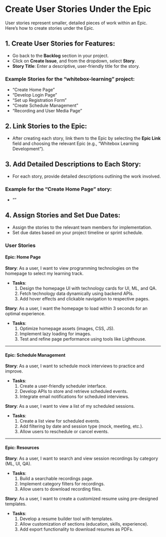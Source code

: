 #  Create User Stories Under the Epic

User stories represent smaller, detailed pieces of work within an Epic. Here’s how to create stories under the Epic.

## 1. Create User Stories for Features:
- Go back to the **Backlog** section in your project.
- Click on **Create Issue**, and from the dropdown, select **Story**.
- **Story Title**: Enter a descriptive, user-friendly title for the story.

### Example Stories for the “whitebox-learning” project:
- “Create Home Page”
- “Develop Login Page”
- “Set up Registration Form”
- “Create Schedule Management”
- “Recording and User Media Page”

## 2. Link Stories to the Epic:
- After creating each story, link them to the Epic by selecting the **Epic Link** field and choosing the relevant Epic (e.g., “Whitebox Learning Development”).

## 3. Add Detailed Descriptions to Each Story:
- For each story, provide detailed descriptions outlining the work involved.

### Example for the “Create Home Page” story:
- “”

## 4. Assign Stories and Set Due Dates:
- Assign the stories to the relevant team members for implementation.
- Set due dates based on your project timeline or sprint schedule.


### User Stories

#### Epic: Home Page

**Story**: As a user, I want to view programming technologies on the homepage to select my learning track.
  - **Tasks**:
    1. Design the homepage UI with technology cards for UI, ML, and QA.
    2. Fetch technology data dynamically using backend APIs.
    3. Add hover effects and clickable navigation to respective pages.

**Story**: As a user, I want the homepage to load within 3 seconds for an optimal experience.
  - **Tasks**:
    1. Optimize homepage assets (images, CSS, JS).
    2. Implement lazy loading for images.
    3. Test and refine page performance using tools like Lighthouse.

---

#### Epic: Schedule Management

**Story**: As a user, I want to schedule mock interviews to practice and improve.
  - **Tasks**:
    1. Create a user-friendly scheduler interface.
    2. Develop APIs to store and retrieve scheduled events.
    3. Integrate email notifications for scheduled interviews.

**Story**: As a user, I want to view a list of my scheduled sessions.
  - **Tasks**:
    1. Create a list view for scheduled events.
    2. Add filtering by date and session type (mock, meeting, etc.).
    3. Allow users to reschedule or cancel events.

---

#### Epic: Resources

**Story**: As a user, I want to search and view session recordings by category (ML, UI, QA).
  - **Tasks**:
    1. Build a searchable recordings page.
    2. Implement category filters for recordings.
    3. Allow users to download recording files.

**Story**: As a user, I want to create a customized resume using pre-designed templates.
  - **Tasks**:
    1. Develop a resume builder tool with templates.
    2. Allow customization of sections (education, skills, experience).
    3. Add export functionality to download resumes as PDFs.

